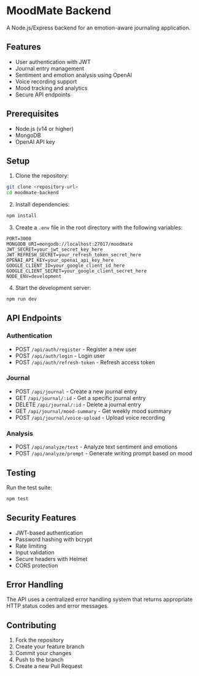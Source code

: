 # MoodMate Backend

A Node.js/Express backend for an emotion-aware journaling application.

## Features

- User authentication with JWT
- Journal entry management
- Sentiment and emotion analysis using OpenAI
- Voice recording support
- Mood tracking and analytics
- Secure API endpoints

## Prerequisites

- Node.js (v14 or higher)
- MongoDB
- OpenAI API key

## Setup

1. Clone the repository:
```bash
git clone <repository-url>
cd moodmate-backend
```

2. Install dependencies:
```bash
npm install
```

3. Create a `.env` file in the root directory with the following variables:
```
PORT=3000
MONGODB_URI=mongodb://localhost:27017/moodmate
JWT_SECRET=your_jwt_secret_key_here
JWT_REFRESH_SECRET=your_refresh_token_secret_here
OPENAI_API_KEY=your_openai_api_key_here
GOOGLE_CLIENT_ID=your_google_client_id_here
GOOGLE_CLIENT_SECRET=your_google_client_secret_here
NODE_ENV=development
```

4. Start the development server:
```bash
npm run dev
```

## API Endpoints

### Authentication
- POST `/api/auth/register` - Register a new user
- POST `/api/auth/login` - Login user
- POST `/api/auth/refresh-token` - Refresh access token

### Journal
- POST `/api/journal` - Create a new journal entry
- GET `/api/journal/:id` - Get a specific journal entry
- DELETE `/api/journal/:id` - Delete a journal entry
- GET `/api/journal/mood-summary` - Get weekly mood summary
- POST `/api/journal/voice-upload` - Upload voice recording

### Analysis
- POST `/api/analyze/text` - Analyze text sentiment and emotions
- POST `/api/analyze/prompt` - Generate writing prompt based on mood

## Testing

Run the test suite:
```bash
npm test
```

## Security Features

- JWT-based authentication
- Password hashing with bcrypt
- Rate limiting
- Input validation
- Secure headers with Helmet
- CORS protection

## Error Handling

The API uses a centralized error handling system that returns appropriate HTTP status codes and error messages.

## Contributing

1. Fork the repository
2. Create your feature branch
3. Commit your changes
4. Push to the branch
5. Create a new Pull Request 
